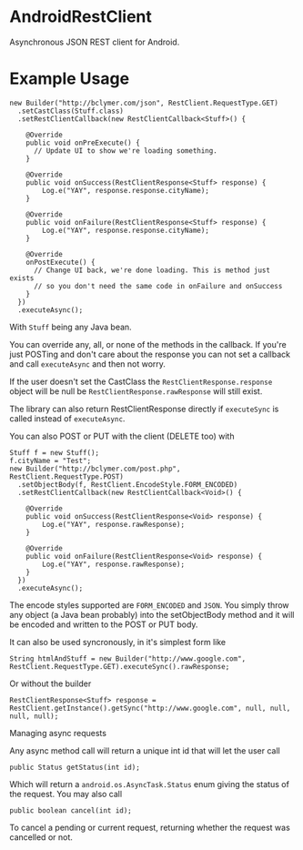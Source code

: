 AndroidRestClient
=================
Asynchronous JSON REST client for Android.

Example Usage
=================
```
new Builder("http://bclymer.com/json", RestClient.RequestType.GET)
  .setCastClass(Stuff.class)
  .setRestClientCallback(new RestClientCallback<Stuff>() {
  
    @Override
    public void onPreExecute() {
      // Update UI to show we're loading something.
    }
  
  	@Override
  	public void onSuccess(RestClientResponse<Stuff> response) {
  		Log.e("YAY", response.response.cityName);
  	}
  
  	@Override
  	public void onFailure(RestClientResponse<Stuff> response) {
  		Log.e("YAY", response.response.cityName);
  	}
    
    @Override
    onPostExecute() {
      // Change UI back, we're done loading. This is method just exists
      // so you don't need the same code in onFailure and onSuccess
    }
  })
  .executeAsync();
```

With `Stuff` being any Java bean.

You can override any, all, or none of the methods in the callback. If you're just POSTing and don't care about the response you can not set a callback and call `executeAsync` and then not worry.

If the user doesn't set the CastClass the `RestClientResponse.response` object will be null be `RestClientResponse.rawResponse` will still exist.

The library can also return RestClientResponse<Stuff> directly if `executeSync` is called instead of `executeAsync`.

You can also POST or PUT with the client (DELETE too) with

```
Stuff f = new Stuff();
f.cityName = "Test";
new Builder("http://bclymer.com/post.php", RestClient.RequestType.POST)
  .setObjectBody(f, RestClient.EncodeStyle.FORM_ENCODED)
  .setRestClientCallback(new RestClientCallback<Void>() {
  
  	@Override
  	public void onSuccess(RestClientResponse<Void> response) {
  		Log.e("YAY", response.rawResponse);
  	}
  
  	@Override
  	public void onFailure(RestClientResponse<Void> response) {
  		Log.e("YAY", response.rawResponse);
  	}
  })
  .executeAsync();
```

The encode styles supported are `FORM_ENCODED` and `JSON`. You simply throw any object (a Java bean probably) into the setObjectBody method and it will be encoded and written to the POST or PUT body.

It can also be used syncronously, in it's simplest form like
```
String htmlAndStuff = new Builder("http://www.google.com", RestClient.RequestType.GET).executeSync().rawResponse;
```

Or without the builder
```
RestClientResponse<Stuff> response = RestClient.getInstance().getSync("http://www.google.com", null, null, null, null);
```

Managing async requests

Any async method call will return a unique int id that will let the user call
```
public Status getStatus(int id);
```
Which will return a `android.os.AsyncTask.Status` enum giving the status of the request.
You may also call
```
public boolean cancel(int id);
```
To cancel a pending or current request, returning whether the request was cancelled or not.

